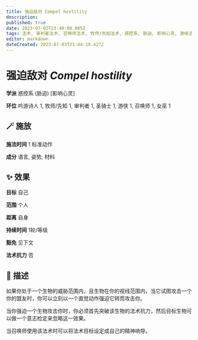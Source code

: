 ```yaml
---
title: 强迫敌对 Compel hostility
description: 
published: true
date: 2023-07-03T23:40:08.085Z
tags: 法术, 审判者法术, 召唤师法术, 牧师/先知法术, 惑控系, 胁迫, 影响心灵, 游侠法术, 女巫法术, 1环法术, 吟游诗人法术, 圣骑士法术
editor: markdown
dateCreated: 2023-07-03T21:44:19.427Z
---
```


# **强迫敌对** *Compel hostility*

**学派** 惑控系 (胁迫) \[影响心灵\] 

**环位** 吟游诗人 1, 牧师/先知 1, 审判者 1, 圣骑士 1, 游侠 1, 召唤师 1, 女巫 1

## 🪄 施放

**施法时间** 1 标准动作

**成分** 语言, 姿势, 材料

## ✨ 效果 

**目标** 自己 

**范围** 个人

**距离** 自身  

**持续时间** 1轮/等级 

**豁免** 见下文

**法术抗力** 否

## 📖 描述

如果你处于一个生物的威胁范围内，且生物在你的视线范围内，当它试图攻击一个你的盟友时，你可以立刻以一个直觉动作强迫它转而攻击你。

当你强迫一个生物攻击你时，你必须首先突破该生物的法术抗力，然后目标生物可以做一个意志检定来忽略这一效果。

当召唤师使用该法术时可以将法术目标设定成自己的精神响导。
    